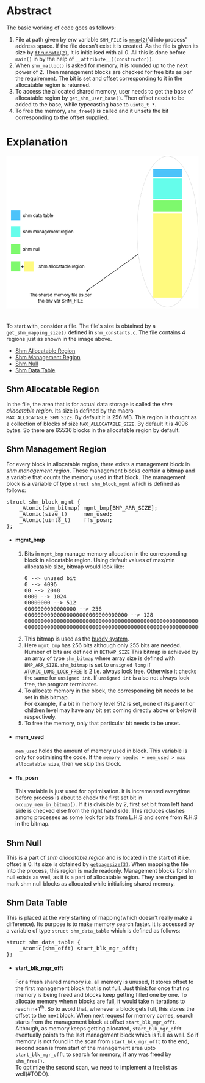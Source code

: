 <h1>Abstract</h1>
The basic working of code goes as follows:
<ol>
	<li>
		File at path given by env variable <code>SHM_FILE</code> is <a href="http://man7.org/linux/man-pages/man2/mmap.2.html"><code>mmap(2)</code></a>'d into process' address space.
		If the file doesn't exist it is created. As the file is given its size by <a href="https://linux.die.net/man/2/ftruncate"><code>ftruncate(2)</code></a>,
		it is initialised with all 0. All this is done before <code>main()</code> in by the help of <code>__attribute__((constructor))</code>.
	</li>
	<li>
		When <code>shm_malloc()</code> is asked for memory, it is rounded up to the next power of 2. Then management blocks are 
		checked for free bits as per the requirement. The bit is set and offset corresponding to it in the allocatable region
		is returned.
	</li>
	<li>
		To access the allocated shared memory, user needs to get the base of allocatable region by <code>get_shm_user_base()</code>.
		Then offset needs to be added to the base, while typecasting base to <code>uint8_t *</code>.
	</li>
	<li>
		To free the memory, <code>shm_free()</code> is called and it unsets the bit corresponding to the offset supplied.
	</li>
</ol>
	

<h1>Explanation</h1>

<img src="shared_memory.png" alt="shared memory file structure" width="600" height="400"><br><br><br>
To start with, consider a file. The file's size is obtained by a <code>get_shm_mapping_size()</code> defined in
<code>shm_constants.c</code>. The file contains 4 regions just as shown in the image above.

<ul>
	<li>
		<a href="https://github.com/MihirLuthra/shm_alloc/blob/master/docs/source_code_explanation.md#shm-allocatable-region">
			Shm Allocatable Region
		</a>
	</li>
	<li>
		<a href="https://github.com/MihirLuthra/shm_alloc/blob/master/docs/source_code_explanation.md#shm-management-region">
			Shm Management Region
		</a>
	</li>
	<li>
		<a href="https://github.com/MihirLuthra/shm_alloc/blob/master/docs/source_code_explanation.md#shm-null">
			Shm Null
		</a>
	</li>
	<li>
		<a href="https://github.com/MihirLuthra/shm_alloc/blob/master/docs/source_code_explanation.md#shm-data-table">
			Shm Data Table
		</a>
	</li>
</ul>

<h2>Shm Allocatable Region</h2>
In the file, the area that is for actual data storage is called the <em>shm allocatable region</em>. Its size is
defined by the macro <code>MAX_ALLOCATABLE_SHM_SIZE</code>. By default it is 256 MB. This region is thought as a collection
of blocks of size <code>MAX_ALLOCATABLE_SIZE</code>. By default it is 4096 bytes. So there are 65536 blocks in the allocatable
region by default.

<h2>Shm Management Region</h2>
For every block in allocatable region, there exists a management block in <em>shm management region</em>. These management
blocks contain a bitmap and a variable that counts the memory used in that block. The management block is a variable of
type <code>struct shm_block_mgmt</code> which is defined as follows:

<pre>
struct shm_block_mgmt {
    _Atomic(shm_bitmap) mgmt_bmp[BMP_ARR_SIZE];
    _Atomic(size_t)     mem_used;
    _Atomic(uint8_t)    ffs_posn;
};
</pre>

<ul>
	<li>
		<h4>mgmt_bmp</h4>
			<ol>
				<li>
				Bits in <code>mgmt_bmp</code> manage memory allocation in the corresponding block in allocatable region. 
				Using default values of max/min allocatable size, bitmap would look like:
<pre>
0 --> unused bit
0 --> 4096 
00 --> 2048 
0000 --> 1024 
00000000 --> 512 
0000000000000000 --> 256 
00000000000000000000000000000000 --> 128 
0000000000000000000000000000000000000000000000000000000000000000 --> 64 
00000000000000000000000000000000000000000000000000000000000000000000000000000000000000000000000000000000000000000000000000000000 --> 32 
</pre>
				</li>
				<li>
					This bitmap is used as the <a href="https://en.wikipedia.org/wiki/Buddy_memory_allocation">buddy system</a>.
				</li>
				<li>
					Here <code>mgmt_bmp</code> has 256 bits although only 255 bits are needed. Number of bits are defined in <code>BITMAP_SIZE</code>
					This bitmap is achieved by an array of type <code>shm_bitmap</code> where array size is defined with <code>BMP_ARR_SIZE</code>.
					<code>shm_bitmap</code> is set to <code>unsigned long</code> if <a href="https://www.ibm.com/support/knowledgecenter/en/SSLTBW_2.1.0/com.ibm.zos.v2r1.cbclx01/atomicmacros.htm"><code>ATOMIC_LONG_LOCK_FREE</code></a>
					is 2 i.e. always lock free. Otherwise it checks the same for <code>unsigned int</code>. If <code>unsigned int</code>
					is also not always lock free, the program terminates.
				</li>
				<li>
					To allocate memory in the block, the corresponding bit needs to be set in this bitmap.<br>
					For example, if a bit in memory level 512 is set, none of its parent or children level may have any bit set coming directly
					above or below it respectively.<br>
				</li>
				<li>
					To free the memory, only that particular bit needs to be unset.
				</li>
			</ol>
	</li>
	<li>
		<h4>mem_used</h4>
			<code>mem_used</code> holds the amount of memory used in block. This variable is only for optimising the code. If the 
			<code>memory needed + mem_used > max allocatable size</code>, then we skip this block.
	</li>
	<li>
		<h4>ffs_posn</h4>
			This variable is just used for optimisation. It is incremented everytime before process is about to check
			the first set bit in <code>occupy_mem_in_bitmap()</code>. If it is divisible by 2, first set bit from 
			left hand side is checked else from the right hand side. This reduces clashes among processes as some look for
			bits from L.H.S and some from R.H.S in the bitmap.
	</li>
</ul>

<h2>Shm Null</h2>

This is a part of <em>shm allocatable region</em> and is located in the start of it i.e. offset is 0. Its size is obtained by 
<a href="https://www.freebsd.org/cgi/man.cgi?sektion=3&query=getpagesize"><code>getpagesize(3)</code></a>. When mapping
the file into the process, this region is made readonly. Management blocks for shm null exists as well, as it is a part of
allocatable region. They are changed to mark shm null blocks as allocated while initialising shared memory.

<h2>Shm Data Table</h2>

This is placed at the very starting of mapping(which doesn't really make a difference). Its purpose is to make memory
search faster. It is accessed by a variable of type <code>struct shm_data_table</code> which is defined as follows:

<pre>
struct shm_data_table {
    _Atomic(shm_offt) start_blk_mgr_offt;
};
</pre>

<ul>
	<li>
	<h4>start_blk_mgr_offt</h4>
	For a fresh shared memory i.e. all memory is unused, It stores offset to the first management block that is not full.
	Just think for once that no memory is being freed and blocks keep getting filled one by one. To allocate memory
	when n blocks are full, it would take n iterations to reach n+1<sup>th</sup>. So to avoid that, whenever a block
	gets full, this stores the offset to the next block. When next request for memory comes, search starts from
	the management block at offset <code>start_blk_mgr_offt</code>. Although, as memory keeps getting allocated,
	<code>start_blk_mgr_offt</code> eventually points to the last management block which is full as well.
	So if memory is not found in the scan from <code>start_blk_mgr_offt</code> to the end, second scan is from
	start of the management area upto <code>start_blk_mgr_offt</code> to search for memory, if any was freed by
	<code>shm_free()</code>.<br>
	To optimize the second scan, we need to implement a freelist as well(#TODO).
	</li>
</ul>
